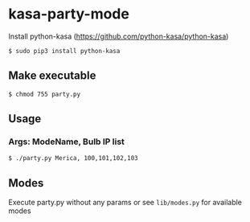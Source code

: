 # kasa-party-mode

Install python-kasa (https://github.com/python-kasa/python-kasa)

`$ sudo pip3 install python-kasa`

## Make executable
`$ chmod 755 party.py`

## Usage
### Args: ModeName, Bulb IP list
`$ ./party.py Merica, 100,101,102,103`

## Modes
Execute party.py without any params or see `lib/modes.py` for available modes
